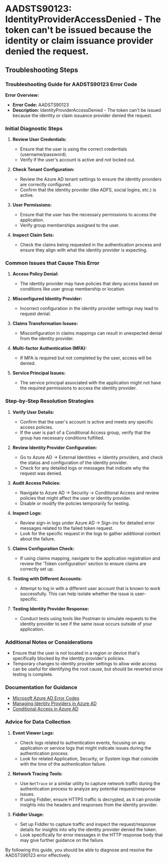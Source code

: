 # AADSTS90123: IdentityProviderAccessDenied - The token can't be issued because the identity or claim issuance provider denied the request.


## Troubleshooting Steps
### Troubleshooting Guide for AADSTS90123 Error Code

**Error Overview:**
- **Error Code:** AADSTS90123
- **Description:** IdentityProviderAccessDenied - The token can't be issued because the identity or claim issuance provider denied the request.

### Initial Diagnostic Steps

1. **Review User Credentials:**
   - Ensure that the user is using the correct credentials (username/password).
   - Verify if the user's account is active and not locked out.

2. **Check Tenant Configuration:**
   - Review the Azure AD tenant settings to ensure the identity providers are correctly configured.
   - Confirm that the identity provider (like ADFS, social logins, etc.) is active.

3. **User Permissions:**
   - Ensure that the user has the necessary permissions to access the application.
   - Verify group memberships assigned to the user.

4. **Inspect Claim Sets:**
   - Check the claims being requested in the authentication process and ensure they align with what the identity provider is expecting.

### Common Issues that Cause This Error

1. **Access Policy Denial:**
   - The identity provider may have policies that deny access based on conditions like user group membership or location.

2. **Misconfigured Identity Provider:**
   - Incorrect configuration in the identity provider settings may lead to request denial.

3. **Claims Transformation Issues:**
   - Misconfiguration in claims mappings can result in unexpected denial from the identity provider.

4. **Multi-factor Authentication (MFA):**
   - If MFA is required but not completed by the user, access will be denied.

5. **Service Principal Issues:**
   - The service principal associated with the application might not have the required permissions to access the identity provider.

### Step-by-Step Resolution Strategies

1. **Verify User Details:**
   - Confirm that the user's account is active and meets any specific access policies.
   - If the user is part of a Conditional Access group, verify that the group has necessary conditions fulfilled.

2. **Review Identity Provider Configuration:**
   - Go to Azure AD -> External Identities -> Identity providers, and check the status and configuration of the identity provider.
   - Check for any detailed logs or messages that indicate why the request was denied.

3. **Audit Access Policies:**
   - Navigate to Azure AD -> Security -> Conditional Access and review policies that might affect the user or identity provider.
   - Disable or modify the policies temporarily for testing.

4. **Inspect Logs:**
   - Review sign-in logs under Azure AD -> Sign-ins for detailed error messages related to the failed token request.
   - Look for the specific request in the logs to gather additional context about the failure.

5. **Claims Configuration Check:**
   - If using claims mapping, navigate to the application registration and review the 'Token configuration' section to ensure claims are correctly set up.

6. **Testing with Different Accounts:**
   - Attempt to log in with a different user account that is known to work successfully. This can help isolate whether the issue is user-specific.

7. **Testing Identity Provider Response:**
   - Conduct tests using tools like Postman to simulate requests to the identity provider to see if the same issue occurs outside of your application.

### Additional Notes or Considerations

- Ensure that the user is not located in a region or device that's specifically blocked by the identity provider's policies.
- Temporary changes to identity provider settings to allow wide access can be useful for identifying the root cause, but should be reverted once testing is complete.

### Documentation for Guidance

- [Microsoft Azure AD Error Codes](https://docs.microsoft.com/en-us/azure/active-directory/develop/active-directory-error-codes)
- [Managing Identity Providers in Azure AD](https://docs.microsoft.com/en-us/azure/active-directory/external-identities/identity-providers)
- [Conditional Access in Azure AD](https://docs.microsoft.com/en-us/azure/active-directory/conditional-access/overview)

### Advice for Data Collection

1. **Event Viewer Logs:**
   - Check logs related to authentication events, focusing on any application or service logs that might indicate issues during the authentication process.
   - Look for related Application, Security, or System logs that coincide with the time of the authentication failure.

2. **Network Tracing Tools:**
   - Use `NetTrace` or a similar utility to capture network traffic during the authentication process to analyze any potential request/response issues.
   - If using Fiddler, ensure HTTPS traffic is decrypted, as it can provide insights into the headers and responses from the identity provider.

3. **Fiddler Usage:**
   - Set up Fiddler to capture traffic and inspect the request/response details for insights into why the identity provider denied the token.
   - Look specifically for error messages in the HTTP response body that may give further guidance on the failure.

By following this guide, you should be able to diagnose and resolve the AADSTS90123 error effectively.